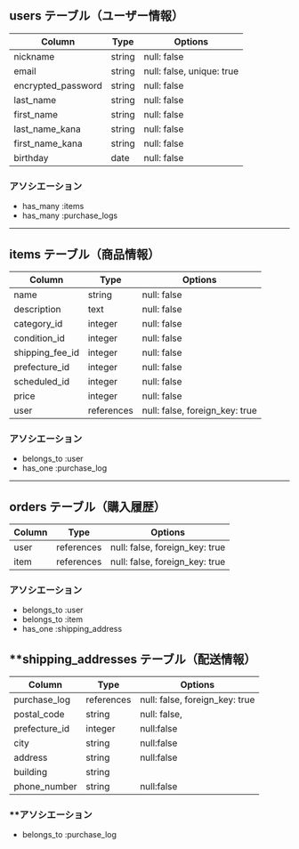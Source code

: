 

## users テーブル（ユーザー情報）

| Column             | Type    | Options                   |
|--------------------|--------|---------------------------|
| nickname          | string  | null: false              |
| email             | string  | null: false, unique: true |
| encrypted_password | string  | null: false              |
| last_name          | string  | null: false              |
| first_name         | string  | null: false              |
| last_name_kana     | string  | null: false              |
| first_name_kana    | string  | null: false              |
| birthday           | date    | null: false              |

### アソシエーション
- has_many :items
- has_many :purchase_logs

---

##  items テーブル（商品情報）

| Column            | Type      | Options                        |
|-------------------|-----------|--------------------------------|
| name             | string     | null: false                   |
| description      | text       | null: false                   |
| category_id      | integer    | null: false                   |
| condition_id     | integer    | null: false                   |
| shipping_fee_id  | integer    | null: false                   |
| prefecture_id    | integer    | null: false                   |
| scheduled_id     | integer    | null: false                   |
| price            | integer    | null: false                   |
| user            | references | null: false, foreign_key: true |

### アソシエーション
- belongs_to :user
- has_one :purchase_log

---

##  orders テーブル（購入履歴）


| Column        | Type       | Options                        |
|--------------|-----------|--------------------------------|
| user         | references | null: false, foreign_key: true |
| item         | references | null: false, foreign_key: true |


### アソシエーション
- belongs_to :user
- belongs_to :item
- has_one :shipping_address

## **shipping_addresses テーブル（配送情報）

| Column        | Type       | Options                        |
|--------------|-----------|--------------------------------|
| purchase_log       | references | null: false, foreign_key: true |
| postal_code        | string | null: false,  |
| prefecture_id      | integer     | null:false                   |
| city               | string      | null:false                   |
| address            | string      | null:false                   |
| building           |string       |                              |
| phone_number       | string      |   null:false                 |

### **アソシエーション
- belongs_to :purchase_log
